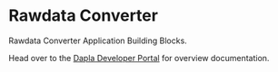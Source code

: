 # Rawdata Converter

Rawdata Converter Application Building Blocks.

Head over to the [Dapla Developer Portal](https://dapla.netlify.app/docs/data-conversion/converter-apps/) for overview
documentation.